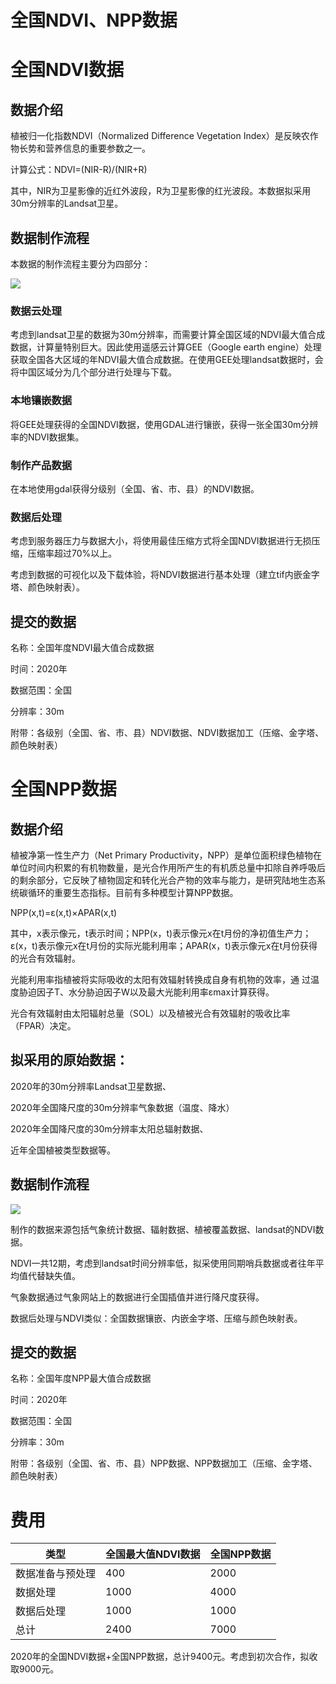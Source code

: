 # 全国NDVI、NPP数据

#  全国NDVI数据

## 数据介绍

植被归一化指数NDVI（Normalized Difference Vegetation Index）是反映农作物长势和营养信息的重要参数之一。

计算公式：NDVI=(NIR-R)/(NIR+R)

其中，NIR为卫星影像的近红外波段，R为卫星影像的红光波段。本数据拟采用30m分辨率的Landsat卫星。

## 数据制作流程

本数据的制作流程主要分为四部分：

![](http://pics.landcover100.com/pics//image/20220110035529.png)

### 数据云处理

考虑到landsat卫星的数据为30m分辨率，而需要计算全国区域的NDVI最大值合成数据，计算量特别巨大。因此使用遥感云计算GEE（Google earth engine）处理获取全国各大区域的年NDVI最大值合成数据。在使用GEE处理landsat数据时，会将中国区域分为几个部分进行处理与下载。

### 本地镶嵌数据

将GEE处理获得的全国NDVI数据，使用GDAL进行镶嵌，获得一张全国30m分辨率的NDVI数据集。

### 制作产品数据

在本地使用gdal获得分级别（全国、省、市、县）的NDVI数据。

### 数据后处理

考虑到服务器压力与数据大小，将使用最佳压缩方式将全国NDVI数据进行无损压缩，压缩率超过70%以上。

考虑到数据的可视化以及下载体验，将NDVI数据进行基本处理（建立tif内嵌金字塔、颜色映射表）。

## 提交的数据

名称：全国年度NDVI最大值合成数据

时间：2020年

数据范围：全国

分辨率：30m

附带：各级别（全国、省、市、县）NDVI数据、NDVI数据加工（压缩、金字塔、颜色映射表）

#  全国NPP数据

## 数据介绍

植被净第一性生产力（Net Primary Productivity，NPP）是单位面积绿色植物在单位时间内积累的有机物数量，是光合作用所产生的有机质总量中扣除自养呼吸后的剩余部分，它反映了植物固定和转化光合产物的效率与能力，是研究陆地生态系统碳循环的重要生态指标。目前有多种模型计算NPP数据。

NPP(x,t)=ε(x,t)×APAR(x,t)

其中，x表示像元，t表示时间；NPP(x，t)表示像元x在t月份的净初值生产力；ε(x，t)表示像元x在t月份的实际光能利用率；APAR(x，t)表示像元x在t月份获得的光合有效辐射。

光能利用率指植被将实际吸收的太阳有效辐射转换成自身有机物的效率，通 过温度胁迫因子T、水分胁迫因子W以及最大光能利用率εmax计算获得。

光合有效辐射由太阳辐射总量（SOL）以及植被光合有效辐射的吸收比率 （FPAR）决定。

## 拟采用的原始数据：

2020年的30m分辨率Landsat卫星数据、

2020年全国降尺度的30m分辨率气象数据（温度、降水）

2020年全国降尺度的30m分辨率太阳总辐射数据、

近年全国植被类型数据等。

## 数据制作流程

![](http://pics.landcover100.com/pics//image/20220110043349.png)

制作的数据来源包括气象统计数据、辐射数据、植被覆盖数据、landsat的NDVI数据。

NDVI一共12期，考虑到landsat时间分辨率低，拟采使用同期哨兵数据或者往年平均值代替缺失值。

气象数据通过气象网站上的数据进行全国插值并进行降尺度获得。

数据后处理与NDVI类似：全国数据镶嵌、内嵌金字塔、压缩与颜色映射表。



## 提交的数据

名称：全国年度NPP最大值合成数据

时间：2020年

数据范围：全国

分辨率：30m

附带：各级别（全国、省、市、县）NPP数据、NPP数据加工（压缩、金字塔、颜色映射表）

# 费用

| 类型             | 全国最大值NDVI数据 | 全国NPP数据 |
| ---------------- | ------------------ | ----------- |
| 数据准备与预处理 | 400                | 2000        |
| 数据处理         | 1000               | 4000        |
| 数据后处理       | 1000               | 1000        |
| 总计             | 2400               | 7000        |

2020年的全国NDVI数据+全国NPP数据，总计9400元。考虑到初次合作，拟收取9000元。





